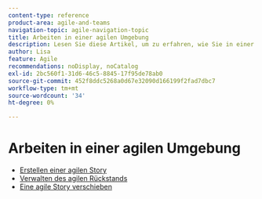 ```yaml
---
content-type: reference
product-area: agile-and-teams
navigation-topic: agile-navigation-topic
title: Arbeiten in einer agilen Umgebung
description: Lesen Sie diese Artikel, um zu erfahren, wie Sie in einer agilen Umgebung arbeiten.
author: Lisa
feature: Agile
recommendations: noDisplay, noCatalog
exl-id: 2bc560f1-31d6-46c5-8845-17f95de78ab0
source-git-commit: 452f8ddc5268a0d67e32090d166199f2fad7dbc7
workflow-type: tm+mt
source-wordcount: '34'
ht-degree: 0%

---
```


# Arbeiten in einer agilen Umgebung

* [Erstellen einer agilen Story](../../agile/work-in-an-agile-environment/create-an-agile-story.md)
* [Verwalten des agilen Rückstands](../../agile/work-in-an-agile-environment/manage-the-agile-backlog.md)
* [Eine agile Story verschieben](../../agile/work-in-an-agile-environment/move-an-agile-story.md)

